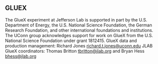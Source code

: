## GLUEX

The GlueX experiment at Jefferson Lab is supported in part by the U.S. Department of Energy, the U.S. National Science Foundation, the German Research Foundation, and other international foundations and institutions. The UConn group acknowledges support for work on GlueX from the U.S. National Science Foundation under grant 1812415.
GlueX data and production management: Richard Jones richard.t.jones@uconn.edu 
JLAB GlueX coordinators: Thomas Britton tbritton@jlab.org and Bryan Hess bhess@jlab.org 

